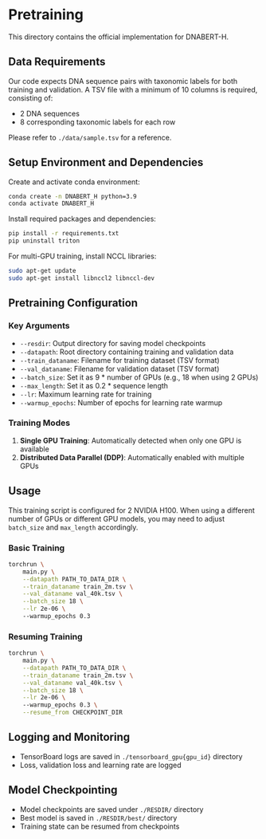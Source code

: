 # Pretraining

This directory contains the official implementation for DNABERT-H.

## Data Requirements

Our code expects DNA sequence pairs with taxonomic labels for both training and validation. A TSV file with a minimum of 10 columns is required, consisting of:
- 2 DNA sequences 
- 8 corresponding taxonomic labels for each row

Please refer to `./data/sample.tsv` for a reference.

## Setup Environment and Dependencies

Create and activate conda environment:
```bash
conda create -n DNABERT_H python=3.9
conda activate DNABERT_H
```

Install required packages and dependencies:
```bash
pip install -r requirements.txt
pip uninstall triton 
```

For multi-GPU training, install NCCL libraries:
```bash
sudo apt-get update
sudo apt-get install libnccl2 libnccl-dev
```

## Pretraining Configuration

### Key Arguments

- `--resdir`: Output directory for saving model checkpoints
- `--datapath`: Root directory containing training and validation data
- `--train_dataname`: Filename for training dataset (TSV format)
- `--val_dataname`: Filename for validation dataset (TSV format)
- `--batch_size`: Set it as 9 * number of GPUs (e.g., 18 when using 2 GPUs)
- `--max_length`: Set it as 0.2 * sequence length
- `--lr`: Maximum learning rate for training
- `--warmup_epochs`: Number of epochs for learning rate warmup

### Training Modes

1. **Single GPU Training**: Automatically detected when only one GPU is available
2. **Distributed Data Parallel (DDP)**: Automatically enabled with multiple GPUs

## Usage

This training script is configured for 2 NVIDIA H100. When using a different number of GPUs or different GPU models, you may need to adjust `batch_size` and `max_length` accordingly.

### Basic Training

```bash
torchrun \
    main.py \
    --datapath PATH_TO_DATA_DIR \
    --train_dataname train_2m.tsv \
    --val_dataname val_40k.tsv \
    --batch_size 18 \
    --lr 2e-06 \ 
    --warmup_epochs 0.3
```

### Resuming Training

```bash
torchrun \
    main.py \
    --datapath PATH_TO_DATA_DIR \
    --train_dataname train_2m.tsv \
    --val_dataname val_40k.tsv \
    --batch_size 18 \
    --lr 2e-06 \ 
    --warmup_epochs 0.3 \
    --resume_from CHECKPOINT_DIR
```

## Logging and Monitoring

- TensorBoard logs are saved in `./tensorboard_gpu{gpu_id}` directory
- Loss, validation loss and learning rate are logged

## Model Checkpointing

- Model checkpoints are saved under `./RESDIR/` directory
- Best model is saved in `./RESDIR/best/` directory
- Training state can be resumed from checkpoints




